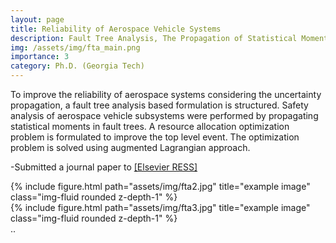 ```yaml
---
layout: page
title: Reliability of Aerospace Vehicle Systems
description: Fault Tree Analysis, The Propagation of Statistical Moments, Resource Allocation, Augmented Lagrangian  
img: /assets/img/fta_main.png
importance: 3
category: Ph.D. (Georgia Tech)
---
```


To improve the reliability of aerospace systems considering the uncertainty propagation, a fault tree analysis based formulation is structured. Safety analysis of aerospace vehicle subsystems were performed by propagating statistical moments in fault trees. A resource allocation optimization problem is formulated to improve the top level event. The optimization problem is solved using augmented Lagrangian approach.

 -Submitted a journal paper to <a href="https://www.journals.elsevier.com/reliability-engineering-and-system-safety">[Elsevier RESS]</a>

<div class="row">
    <div class="col-sm-4 mt-3 mt-md-0">
        {% include figure.html path="assets/img/fta2.jpg" title="example image" class="img-fluid rounded z-depth-1" %}
    </div>
    <div class="col-sm-8 mt-3 mt-md-0">
        {% include figure.html path="assets/img/fta3.jpg" title="example image" class="img-fluid rounded z-depth-1" %}
    </div>
</div>
<div class="caption">
 ..
</div>


 
 

 
